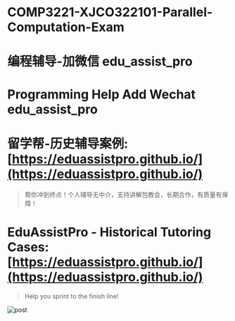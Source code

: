 # COMP3221-XJCO322101-Parallel-Computation-Exam

# 编程辅导-加微信 edu_assist_pro

# Programming Help Add Wechat edu_assist_pro

# 留学帮-历史辅导案例: [https://eduassistpro.github.io/](https://eduassistpro.github.io/)

> 帮你冲到终点！个人辅导无中介，支持讲解包教会，长期合作，有质量有保障！

# EduAssistPro - Historical Tutoring Cases: [https://eduassistpro.github.io/](https://eduassistpro.github.io/)

> Help you sprint to the finish line!

![post](https://eduassistpro.github.io/assets/img/post.png)